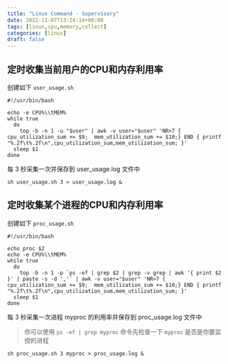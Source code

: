 ```yaml
---
title: "Linux Command - Supervisory"
date: 2022-11-07T13:24:14+08:00
tags: [linux,cpu,memory,collect]
categories: [linux]
draft: false
---
```


## 定时收集当前用户的CPU和内存利用率

创建如下 `user_usage.sh`

```shell
#!/usr/bin/bash

echo -e CPU%\\tMEM%
while true
  do    
    top -b -n 1 -u "$user" | awk -v user="$user" 'NR>7 { cpu_utilization_sum += $9;  mem_utilization_sum += $10;} END { printf "%.2f\t%.2f\n",cpu_utilization_sum,mem_utilization_sum; }'
  sleep $1
done
```

每 3 秒采集一次并保存到 user_usage.log 文件中

```shell
sh user_usage.sh 3 > user_usage.log &
```

## 定时收集某个进程的CPU和内存利用率

创建如下 `proc_usage.sh`

```shell
#!/usr/bin/bash

echo proc $2
echo -e CPU%\\tMEM%
while true
  do    
    top -b -n 1 -p `ps -ef | grep $2 | grep -v grep | awk '{ print $2 }' | paste -s -d ','` | awk -v user="$user" 'NR>7 { cpu_utilization_sum += $9;  mem_utilization_sum += $10;} END { printf "%.2f\t%.2f\n",cpu_utilization_sum,mem_utilization_sum; }'
  sleep $1
done
```

每 3 秒采集一次进程 myproc 的利用率并保存到 proc_usage.log 文件中

> 你可以使用 `ps -ef | grep myproc` 命令先检查一下 `myproc` 是否是你要监控的进程

```shell
sh proc_usage.sh 3 myproc > proc_usage.log &
```